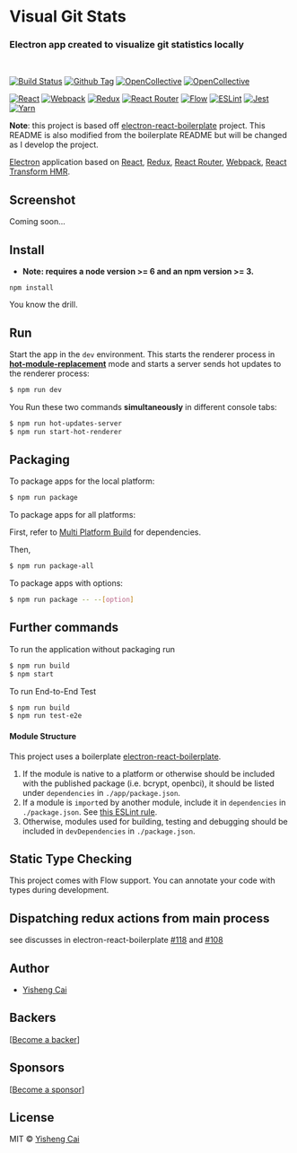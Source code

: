 # Visual Git Stats

### Electron app created to visualize git statistics locally

<br/>

[![Build Status][travis-image]][travis-url]
[![Github Tag][github-tag-image]][github-tag-url]
[![OpenCollective](https://opencollective.com/electron-react-boilerplate/backers/badge.svg)](#backers)
[![OpenCollective](https://opencollective.com/electron-react-boilerplate/sponsors/badge.svg)](#sponsors)

[![React](/img/react-padded-90.png)](https://facebook.github.io/react/)
[![Webpack](/img/webpack-padded-90.png)](https://webpack.github.io/)
[![Redux](/img/redux-padded-90.png)](http://redux.js.org/)
[![React Router](/img/react-router-padded-90.png)](https://github.com/ReactTraining/react-router)
[![Flow](/img/flow-padded-90.png)](https://flowtype.org/)
[![ESLint](/img/eslint-padded-90.png)](http://eslint.org/)
[![Jest](/img/jest-padded-90.png)](https://facebook.github.io/jest/)
[![Yarn](/img/yarn-padded-90.png)](https://yarnpkg.com/)

**Note**: this project is based off [electron-react-boilerplate](https://github.com/https://github.com/chentsulin/electron-react-boilerplate) project. This README is also modified from the boilerplate README but will be changed as I develop the project.

[Electron](http://electron.atom.io/) application based on [React](https://facebook.github.io/react/), [Redux](https://github.com/reactjs/redux), [React Router](https://github.com/reactjs/react-router), [Webpack](http://webpack.github.io/docs/), [React Transform HMR](https://github.com/gaearon/react-transform-hmr).

## Screenshot
Coming soon...

## Install

* **Note: requires a node version >= 6 and an npm version >= 3.**

```
npm install
```

You know the drill.

## Run

Start the app in the `dev` environment. This starts the renderer process in [**hot-module-replacement**](https://webpack.js.org/guides/hmr-react/) mode and starts a server sends hot updates to the renderer process:

```bash
$ npm run dev
```

You Run these two commands __simultaneously__ in different console tabs:

```bash
$ npm run hot-updates-server
$ npm run start-hot-renderer
```

## Packaging

To package apps for the local platform:

```bash
$ npm run package
```

To package apps for all platforms:

First, refer to [Multi Platform Build](https://github.com/electron-userland/electron-builder/wiki/Multi-Platform-Build) for dependencies.

Then,
```bash
$ npm run package-all
```

To package apps with options:

```bash
$ npm run package -- --[option]
```

## Further commands

To run the application without packaging run

```bash
$ npm run build
$ npm start
```

To run End-to-End Test

```bash
$ npm run build
$ npm run test-e2e
```

#### Module Structure

This project uses a boilerplate [electron-react-boilerplate](https://github.com/https://github.com/chentsulin/electron-react-boilerplate).

1. If the module is native to a platform or otherwise should be included with the published package (i.e. bcrypt, openbci), it should be listed under `dependencies` in `./app/package.json`.
2. If a module is `import`ed by another module, include it in `dependencies` in `./package.json`.   See [this ESLint rule](https://github.com/benmosher/eslint-plugin-import/blob/master/docs/rules/no-extraneous-dependencies.md).
3. Otherwise, modules used for building, testing and debugging should be included in `devDependencies` in `./package.json`.

## Static Type Checking
This project comes with Flow support. You can annotate your code with types during development.

## Dispatching redux actions from main process

see discusses in electron-react-boilerplate [#118](https://github.com/chentsulin/electron-react-boilerplate/issues/118) and [#108](https://github.com/chentsulin/electron-react-boilerplate/issues/108)

## Author

- [Yisheng Cai](https://github.com/ycai2)

## Backers

[[Become a backer](https://opencollective.com/electron-react-boilerplate#backer)]

## Sponsors

[[Become a sponsor](https://opencollective.com/electron-react-boilerplate#sponsor)]

## License
MIT © [Yisheng Cai](https://github.com/ycai2)

[npm-image]: https://img.shields.io/npm/v/electron-react-boilerplate.svg?style=flat-square
[github-tag-image]: https://img.shields.io/github/tag/ycai2/visual-git-stats.svg
[github-tag-url]: https://github.com/ycai2/visual-git-stats/releases/latest
[travis-image]: https://travis-ci.org/ycai2/visual-git-stats.svg?branch=master
[travis-url]: https://travis-ci.org/ycai2/visual-git-stats
